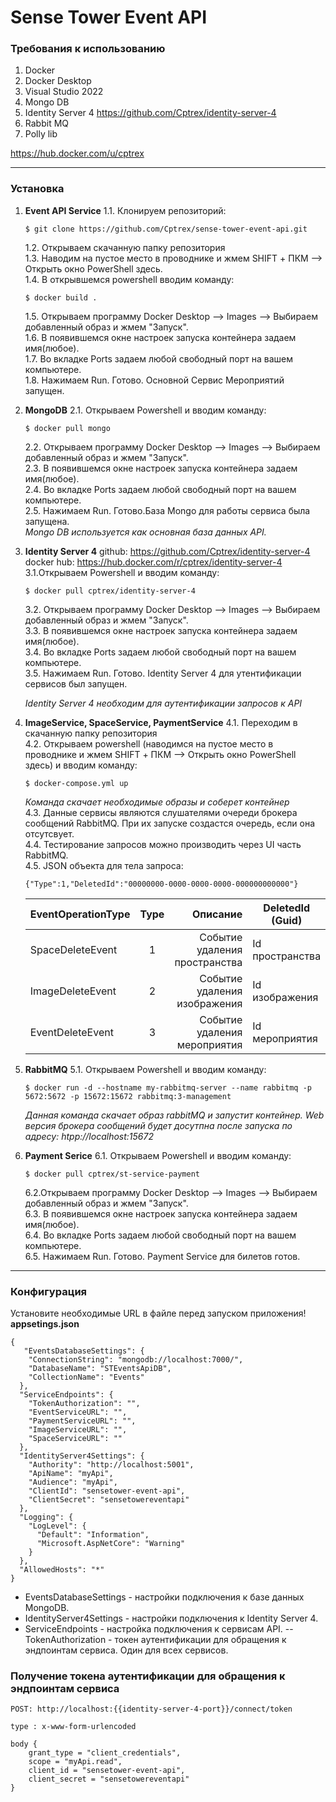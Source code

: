 # Sense Tower Event API

### Требования к использованию
1. Docker
2. Docker Desktop
3. Visual Studio 2022
4. Mongo DB
5. Identity Server 4 https://github.com/Cptrex/identity-server-4
6. Rabbit MQ
7. Polly lib


https://hub.docker.com/u/cptrex
_____

### Установка
1. **Event API Service**
    1.1. Клонируем репозиторий:
    ```
    $ git clone https://github.com/Cptrex/sense-tower-event-api.git
    ```
    1.2. Открываем скачанную папку репозитория </br>
    1.3. Наводим на пустое место в проводнике и жмем SHIFT + ПКМ --> Открыть окно PowerShell здесь. </br>
    1.4. В открывшемся powershell вводим команду:
    ```
    $ docker build .
    ```
    1.5. Открываем программу Docker Desktop --> Images --> Выбираем добавленный образ и жмем "Запуск". </br>
    1.6. В появившемся окне настроек запуска контейнера задаем имя(любое). </br>
    1.7. Во вкладке Ports задаем любой свободный порт на вашем компьютере. </br>
    1.8. Нажимаем Run. Готово. Основной Сервис Мероприятий запущен. </br>

2. **MongoDB**
    2.1. Открываем Powershell и вводим команду:
    ```
    $ docker pull mongo
    ```
    2.2. Открываем программу Docker Desktop --> Images --> Выбираем добавленный образ и жмем "Запуск". </br>
    2.3. В появившемся окне настроек запуска контейнера задаем имя(любое). </br>
    2.4. Во вкладке Ports задаем любой свободный порт на вашем компьютере. </br>
    2.5. Нажимаем Run. Готово.База Mongo для работы сервиса была запущена. </br>
    *Mongo DB используется как основная база данных API.*

3. **Identity Server 4**
    github: https://github.com/Cptrex/identity-server-4
    docker hub: https://hub.docker.com/r/cptrex/identity-server-4
    3.1.Открываем Powershell и вводим команду:
    ```
    $ docker pull cptrex/identity-server-4
    ```
    3.2. Открываем программу Docker Desktop --> Images --> Выбираем добавленный образ и жмем "Запуск". </br>
    3.3. В появившемся окне настроек запуска контейнера задаем имя(любое). </br>
    3.4. Во вкладке Ports задаем любой свободный порт на вашем компьютере. </br>
    3.5. Нажимаем Run. Готово. Identity Server 4 для утентификации сервисов был запущен. </br>

    *Identity Server 4 необходим для аутентификации запросов к API*

4. **ImageService, SpaceService, PaymentService**
    4.1. Переходим в скачанную папку репозитория  </br>
    4.2. Открываем powershell (наводимся на пустое место в проводнике и жмем SHIFT + ПКМ --> Открыть окно PowerShell здесь) и вводим команду:
    ```
    $ docker-compose.yml up
    ```
    *Команда скачает необходимые образы и соберет контейнер* </br>
    4.3. Данные сервисы являются слушателями очереди брокера сообщений RabbitMQ. При их запуске создастся очередь, если она отсутсвует. </br>
    4.4. Тестирование запросов можно производить через UI часть RabbitMQ. </br>
    4.5. JSON объекта для тела запроса: </br>
    ```
    {"Type":1,"DeletedId":"00000000-0000-0000-0000-000000000000"}
    ```
    EventOperationType |          Type |                    Описание   | DeletedId (Guid)   |
    :------------------|:-------------:|------------------------------:|--------------------
    |SpaceDeleteEvent  | 1             | Событие удаления пространства | Id пространства
    |ImageDeleteEvent  | 2             | Событие удаления изображения  | Id изображения
    |EventDeleteEvent  | 3             | Событие удаления мероприятия  | Id мероприятия
5. **RabbitMQ**
    5.1. Открываем Powershell и вводим команду:
    ```
    $ docker run -d --hostname my-rabbitmq-server --name rabbitmq -p 5672:5672 -p 15672:15672 rabbitmq:3-management
    ```
    *Данная команда скачает образ rabbitMQ и запустит контейнер. Web версия брокера сообщений будет досутпна после запуска по адресу: htpp://localhost:15672*
  6. **Payment Serice**
      6.1. Открываем Powershell и вводим команду:
        ```
        $ docker pull cptrex/st-service-payment
        ```
      6.2.Открываем программу Docker Desktop --> Images --> Выбираем добавленный образ и жмем "Запуск". </br>
      6.3. В появившемся окне настроек запуска контейнера задаем имя(любое). </br>
      6.4. Во вкладке Ports задаем любой свободный порт на вашем компьютере. </br>
      6.5. Нажимаем Run. Готово. Payment Service для билетов готов. </br>
_____

### Конфигурация

Установите необходимые URL в файле перед запуском приложения!
**appsetings.json**
```
{
   "EventsDatabaseSettings": {
    "ConnectionString": "mongodb://localhost:7000/",
    "DatabaseName": "STEventsApiDB",
    "CollectionName": "Events"
  },
  "ServiceEndpoints": {
    "TokenAuthorization": "",
    "EventServiceURL": "",
    "PaymentServiceURL": "",
    "ImageServiceURL": "",
    "SpaceServiceURL": ""
  },
  "IdentityServer4Settings": {
    "Authority": "http://localhost:5001",
    "ApiName": "myApi",
    "Audience": "myApi",
    "ClientId": "sensetower-event-api",
    "ClientSecret": "sensetowereventapi"
  },
  "Logging": {
    "LogLevel": {
      "Default": "Information",
      "Microsoft.AspNetCore": "Warning"
    }
  },
  "AllowedHosts": "*"
}
```
- EventsDatabaseSettings - настройки подключения к базе данных MongoDB.
- IdentityServer4Settings - настройки подключения к Identity Server 4.
- ServiceEndpoints - настройка подключения к сервисам API.
-- TokenAuthorization - токен аутентификации для обращения к эндпоинтам сервиса. Один для всех сервисов.

### Получение токена аутентификации для обращения к эндпоинтам сервиса
```
POST: http://localhost:{{identity-server-4-port}}/connect/token

type : x-www-form-urlencoded

body {
    grant_type = "client_credentials",
    scope = "myApi.read",
    client_id = "sensetower-event-api",
    client_secret = "sensetowereventapi"
}
```